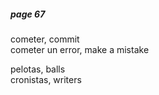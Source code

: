 
##### page 67
cometer, commit   
cometer un error, make a mistake   

pelotas, balls   
cronistas, writers   
